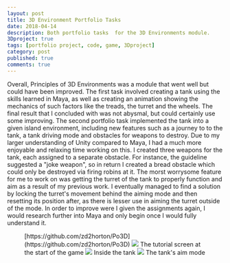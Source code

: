 ```yaml
---
layout: post
title: 3D Environment Portfolio Tasks
date: 2018-04-14
description: Both portfolio tasks  for the 3D Environments module.
3Dproject: true
tags: [portfolio project, code, game, 3Dproject]
category: post
published: true
comments: true
---
```

Overall, Principles of 3D Environments was a module that went well but could have been improved. The first task involved creating a tank using the skills learned in Maya, as well as creating an animation showing the mechanics of such factors like the treads, the turret and the wheels.  The final result that I concluded with was not abysmal, but could certainly use some improving. 
The second portfolio task implemented the tank into a given island environment, including new features such as a journey to to the tank, a tank driving mode and obstacles for weapons to destroy. Due to my larger understanding of Unity compared to Maya, I had a much more enjoyable and relaxing time working on this. I created three weapons for the tank, each assigned to a separate obstacle. For instance, the guideline suggested a "joke weapon", so in return I created a bread obstacle which could only be destroyed via firing robins at it. The morst worrysome feature for me to work on was getting the turret of the tank to properly function and aim as a result of my previous work. I eventually managed to find a solution by locking the turret's movement behind the aiming mode and then resetting its position after, as there is lesser use in aiming the turret outside of the mode. In order to improve were I given the assignments again, I would research further into Maya and only begin once I would fully understand it. 

<figure>
[https://github.com/zd2horton/Po3D](https://github.com/zd2horton/Po3D)
<a href="https://i.imgur.com/glzDBXx.png"><img src="https://i.imgur.com/glzDBXx.png"></a>
The tutorial screen at the start of the game
<a href="https://i.imgur.com/oJEHgik.png"><img src="https://i.imgur.com/oJEHgik.png"></a>
Inside the tank
<a href="https://i.imgur.com/NlZ2d6s.png"><img src="https://i.imgur.com/NlZ2d6s.png"></a>
The tank's aim mode
</figure>